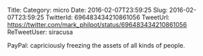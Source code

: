 Title: 
Category: micro
Date: 2016-02-07T23:59:25
Slug: 2016-02-07T23:59:25
TwitterId: 696483434210861056
TweetUrl: https://twitter.com/mark_philpot/status/696483434210861056
ReTweetUser: siracusa

<i class="fa fa-retweet" aria-hidden="true"></i> PayPal: capriciously freezing the assets of all kinds of people.